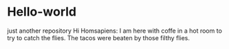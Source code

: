 # Hello-world
just another repository
Hi Homsapiens:
I am here with coffe in a hot room to try to catch the flies. The tacos were beaten by those filthy flies. 
